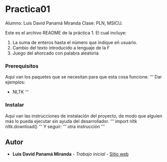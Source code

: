 # Practica01
Alumno: Luis David Panamá Miranda
Clase: PLN, MSICU.

Este es el archivo README de la práctica 1. El cual incluye:

1. La suma de enteros hasta el número que indique eñ usuario.
2. Cambio del texto introducido a lenguaje de la F
3. Juego del ahorcado con palabra aleatoria

### Prerequisitos

Aquí van los paquetes que se necesitan para que esta cosa funcione.
‘‘‘
Dar ejemplos:

- NLTK
  ‘‘‘

### Instalar

Aquí van las instrucciones de instalación del proyecto, de modo que
alguien más lo pueda ejecutar sin ayuda del desarrollador.
‘‘‘
import nltk
nltk.download()
‘‘‘
Y seguir:
‘‘‘
otra instrucción
‘‘‘

## Autor

- **Luis David Panamá Miranda** - _Trabajo inicial_ - [Sitio web](https://google.com)
